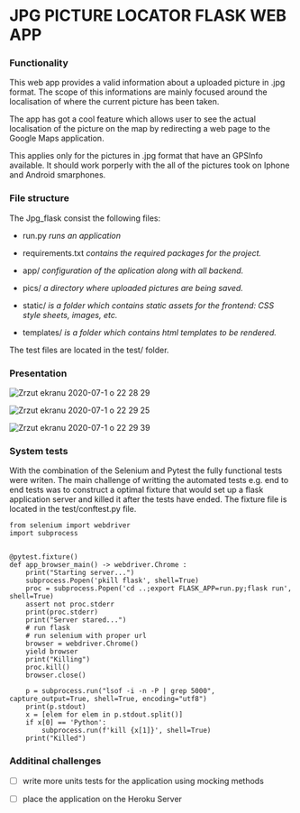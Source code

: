 # JPG PICTURE LOCATOR FLASK WEB APP

### Functionality

This web app provides a valid information about a uploaded picture in .jpg format. The scope of this informations are mainly focused around the localisation of where the current picture has been taken. 

The app has got a cool feature which allows user to see the actual localisation of the picture on the map by redirecting a web page to the Google Maps application.

This applies only for the pictures in .jpg format that have an GPSInfo available. It should work porperly with the all of the pictures took on Iphone and Android smarphones.

### File structure
The Jpg_flask consist the following files:
- run.py _runs an application_
- requirements.txt _contains the required packages for the project._


- app/ _configuration of the aplication along with all backend._
- pics/ _a directory where uploaded pictures are being saved._
- static/ _is a folder which contains static assets for the frontend: CSS style sheets, images, etc._
- templates/ _is a folder which contains html templates to be rendered._

The test files are located in the test/ folder. 

### Presentation

![Zrzut ekranu 2020-07-1 o 22 28 29](https://user-images.githubusercontent.com/54006852/86289083-579f7c80-bbeb-11ea-9968-ffa8646ce33a.png)


![Zrzut ekranu 2020-07-1 o 22 29 25](https://user-images.githubusercontent.com/54006852/86289694-6cc8db00-bbec-11ea-9e4b-efff4b7857c5.png)


![Zrzut ekranu 2020-07-1 o 22 29 39](https://user-images.githubusercontent.com/54006852/86289969-e660c900-bbec-11ea-9ea7-6235276c8b10.png)


### System tests

With the combination of the Selenium and Pytest the fully functional tests were writen. The main challenge of writting the automated tests e.g. end to end tests was to construct a optimal fixture that would set up a flask application server and killed it after the tests have ended. The fixture file is located in the test/conftest.py file.

```import pytest
from selenium import webdriver
import subprocess


@pytest.fixture()
def app_browser_main() -> webdriver.Chrome :
    print("Starting server...")
    subprocess.Popen('pkill flask', shell=True)
    proc = subprocess.Popen('cd ..;export FLASK_APP=run.py;flask run', shell=True)
    assert not proc.stderr
    print(proc.stderr)
    print("Server stared...")
    # run flask
    # run selenium with proper url
    browser = webdriver.Chrome()
    yield browser
    print("Killing")
    proc.kill()
    browser.close()

    p = subprocess.run("lsof -i -n -P | grep 5000", capture_output=True, shell=True, encoding="utf8")
    print(p.stdout)
    x = [elem for elem in p.stdout.split()]
    if x[0] == 'Python':
        subprocess.run(f'kill {x[1]}', shell=True)
    print("Killed")
```

### Additinal challenges

- [ ] write more units tests for the application using mocking methods
- [ ] place the application on the Heroku Server


